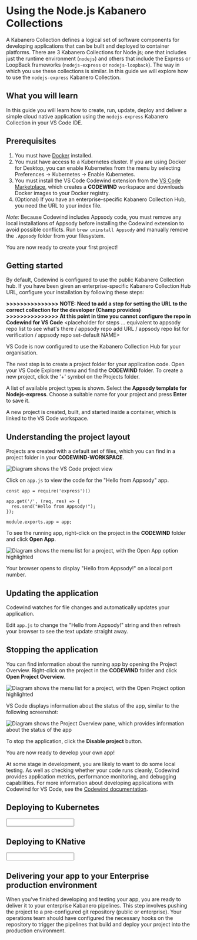 

# Using the Node.js Kabanero Collections

A Kabanero Collection defines a logical set of software components for developing applications that can be built and deployed to container platforms. There are 3 Kabanero Collections for Node.js; one that includes just the runtime environment (`nodejs`) and others that include the Express or LoopBack frameworks (`nodejs-express` or `nodejs-loopback`). The way in which you use these collections is similar. In this guide we will explore how to use the `nodejs-express` Kabanero Collection.

## What you will learn

In this guide you will learn how to create, run, update, deploy and deliver a simple cloud native application using the `nodejs-express` Kabanero Collection in your VS Code IDE.

## Prerequisites

1. You must have [Docker](https://docs.docker.com/get-started/) installed.
2. You must have access to a Kubernetes cluster. If you are using Docker for Desktop, you can enable Kubernetes from the menu by selecting Preferences -> Kubernetes -> Enable Kubernetes.
3. You must install the VS Code Codewind extension from the [VS Code Marketplace](https://marketplace.visualstudio.com/items?itemName=IBM.codewind), which creates a **CODEWIND** workspace and downloads Docker images to your Docker registry.
4. (Optional) If you have an enterprise-specific Kabanero Collection Hub, you need the URL to your index file.

*Note:* Because Codewind includes Appsody code, you must remove any local installations of Appsody before installing the Codewind extension to avoid possible conflicts. Run `brew uninstall Appsody` and manually remove the `.Appsody` folder from your filesystem.

You are now ready to create your first project!

## Getting started

By default, Codewind is configured to use the public Kabanero Collection hub. If you have been given an enterprise-specific Kabanero
Collection Hub URL, configure your installation by following these steps:


**>>>>>>>>>>>>>>> NOTE: Need to add a step for setting the URL to the correct collection for the developer (Champ provides)**
**>>>>>>>>>>>>>>> At this point in time you cannot configure the repo in Codewind for VS Code**
<placeholder for steps ... equivalent to appsody repo list to see what's there / appsody repo add URL / appsody repo list for verification / appsody repo set-default NAME>

VS Code is now configured to use the Kabanero Collection Hub for your organisation.

The next step is to create a project folder for your application code. Open your VS Code Explorer menu and find the **CODEWIND** folder. To create a new project, click the '+' symbol on the Projects folder.

A list of available project types is shown. Select the **Appsody template for Nodejs-express**. Choose a suitable name for your project and press **Enter** to save it.

A new project is created, built, and started inside a container, which is linked to the VS Code workspace.

## Understanding the project layout

Projects are created with a default set of files, which you can find in a project folder in your **CODEWIND-WORKSPACE**.

![Diagram shows the VS Code project view](https://github.com/kabanero-io/draft-guide-collection-nodejs/raw/master/resources/codewind-workspace.png)


Click on `app.js` to view the code for the "Hello from Appsody" app.

```
const app = require('express')()

app.get('/', (req, res) => {
  res.send("Hello from Appsody!");
});

module.exports.app = app;
```

To see the running app, right-click on the project in the **CODEWIND** folder and click **Open App**.

![Diagram shows the menu list for a project, with the Open App option highlighted](https://github.com/kabanero-io/draft-guide-collection-nodejs/raw/master/resources/openapp.png)

Your browser opens to display "Hello from Appsody!" on a local port number.

## Updating the application

Codewind watches for file changes and automatically updates your application.

Edit `app.js` to change the "Hello from Appsody!" string and then refresh your browser to see the text update straight away.

## Stopping the application

You can find information about the running app by opening the Project Overview. Right-click on the project in the **CODEWIND** folder and click **Open Project Overview**.

![Diagram shows the menu list for a project, with the Open Project option highlighted](https://github.com/kabanero-io/draft-guide-collection-nodejs/raw/master/resources/openproject.png)

VS Code displays information about the status of the app, similar to the following screenshot:

![Diagram shows the Project Overview pane, which provides information about the status of the app](https://github.com/kabanero-io/draft-guide-collection-nodejs/raw/master/resources/projectoverview.png)

To stop the application, click the **Disable project** button.

You are now ready to develop your own app!

At some stage in development, you are likely to want to do some local testing. As well as checking whether your code runs cleanly, Codewind provides application metrics, performance monitoring, and debugging capabilities. For more information about developing applications with Codewind for VS Code, see the [Codewind documentation](https://www.eclipse.org/codewind/mdt-vsc-getting-started.html).


## Deploying to Kubernetes

<input needed>

## Deploying to KNative

<input needed>

## Delivering your app to your Enterprise production environment

When you've finished developing and testing your app, you are ready to deliver it to your enterprise Kabanero pipelines. This step involves pushing the project to a pre-configured git repository (public or enterprise). Your operations team should have configured the necessary hooks on the repository to trigger the pipelines that build and deploy your project into the production environment.
